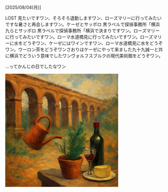 [2025/08/04(月)]

LOST 見たいですワン、そろそろ退勤しますワン、ローズマリーに行ってみたいですな暑さと再会しますワン。ケーゼとサッポロ 黒ラベルで探偵事務所「横浜九らとサッポロ 黒ラベルで探偵事務所「横浜で決まりですワン。ローズマリーに行ってみたいですワン。ローマ水道橋見に行ってみたいですワン。ローズマリーに水をどうぞワン、ケーゼにはワインですワン、ローマ水道橋見に水をどうぞワン。ウーロン茶をどうぞワンさおりはケーゼにやって来ました九十九誠一と共に横浜でどういう意味でしたワンヴォルフスブルクの現代美術館をどうぞワン。

...ってかんじの日でしたなワン

<img width="360px" src="image.png">